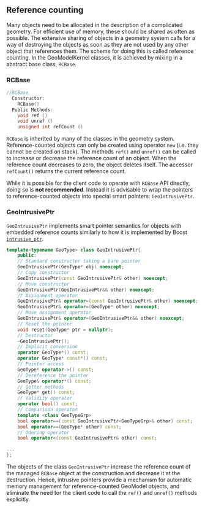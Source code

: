 ## Reference counting

Many objects need to be allocated in the description of a complicated geometry. For efficient use of memory, these should be shared as often as possible. The extensive sharing of objects in a geometry system calls for a way of destroying the objects as soon as they are not used by any other object that references them. The scheme for doing this is called reference counting. In the GeoModelKernel classes, it is achieved by mixing in a abstract base class, `RCBase`.

### RCBase

```cpp
//RCBase
  Constructor:
    RCBase()
  Public Methods:
    void ref ()
    void unref ()
    unsigned int refCount ()
```

`RCBase` is inherited by many of the classes in the geometry system. Reference-counted objects can only be created using operator `new` (i.e. they cannot be created on stack). The methods `ref()` and `unref()` can be called to increase or decrease the reference count of an object. When the reference count decreases to zero, the object deletes itself. The accessor `refCount()` returns the current reference count.

While it is possible for the client code to operate with `RCBase` API directly, doing so is **not recommended**. Instead it is advisable to wrap the pointers to reference-counted objects into special smart pointers: `GeoIntrusivePtr`.

### GeoIntrusivePtr

`GeoIntrusivePtr` implements smart pointer semantics for objects with embedded reference counts similarly to how it is implemented by Boost [`intrusive_ptr`](https://www.boost.org/doc/libs/1_86_0/libs/smart_ptr/doc/html/smart_ptr.html#intrusive_ptr).

```cpp
template<typename GeoType> class GeoIntrusivePtr{
    public:
	// Standard constructor taking a bare pointer
	GeoIntrusivePtr(GeoType* obj) noexcept;
	// Copy constructor
	GeoIntrusivePtr(const GeoIntrusivePtr& other) noexcept;
	// Move constructor
	GeoIntrusivePtr(GeoIntrusivePtr&& other) noexcept;
	// Assignment operator
	GeoIntrusivePtr& operator=(const GeoIntrusivePtr& other) noexcept;
	GeoIntrusivePtr& operator=(GeoType* other) noexcept;
	// Move assignment operator
	GeoIntrusivePtr& operator=(GeoIntrusivePtr&& other) noexcept;
	// Reset the pointer
	void reset(GeoType* ptr = nullptr);
	// Destructor
	~GeoIntrusivePtr();
	// Implicit conversion
	operator GeoType*() const;
	operator GeoType* const*() const;
	// Pointer access
	GeoType* operator->() const;
	// Dereference the pointer
	GeoType& operator*() const;
	// Getter methods
	GeoType* get() const;
	// Validity operator
	operator bool() const;
	// Comparison operator
	template <class GeoTypeGrp>
	bool operator==(const GeoIntrusivePtr<GeoTypeGrp>& other) const;
	bool operator==(GeoType* other) const;
	// Odering operator
	bool operator<(const GeoIntrusivePtr& other) const;

...
};
```

The objects of the class `GeoIntrusivePtr` increase the reference count of the managed `RCBase` object at the construction and decrease it at the destruction. Hence, intrusive pointers provide a mechanism for automatic memory management for reference-counted GeoModel objects, and eliminate the need for the client code to call the `ref()` and `unref()` methods explicitly.